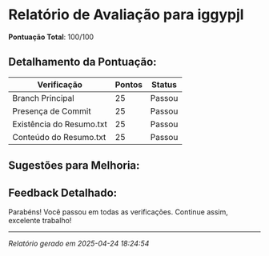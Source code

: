 
# Relatório de Avaliação para iggypjl

**Pontuação Total**: 100/100

## Detalhamento da Pontuação:

| Verificação               | Pontos | Status |
| ------------------------- | ------ | ------ |
| Branch Principal          | 25     | Passou |
| Presença de Commit        | 25     | Passou |
| Existência do Resumo.txt  | 25     | Passou |
| Conteúdo do Resumo.txt    | 25     | Passou |


## Sugestões para Melhoria:


## Feedback Detalhado:
Parabéns! Você passou em todas as verificações. Continue assim, excelente trabalho!

---

*Relatório gerado em 2025-04-24 18:24:54*
    